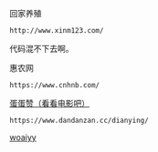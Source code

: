 
回家养殖

```
http://www.xinm123.com/
```

代码混不下去啊。

惠农网
```
https://www.cnhnb.com/
```


[蛋蛋赞（看看电影吧）](https://www.dandanzan.cc/dianying/)
```
https://www.dandanzan.cc/dianying/
```

[woaiyy](https://www.woaiyy.top/forum-85-1.html)
